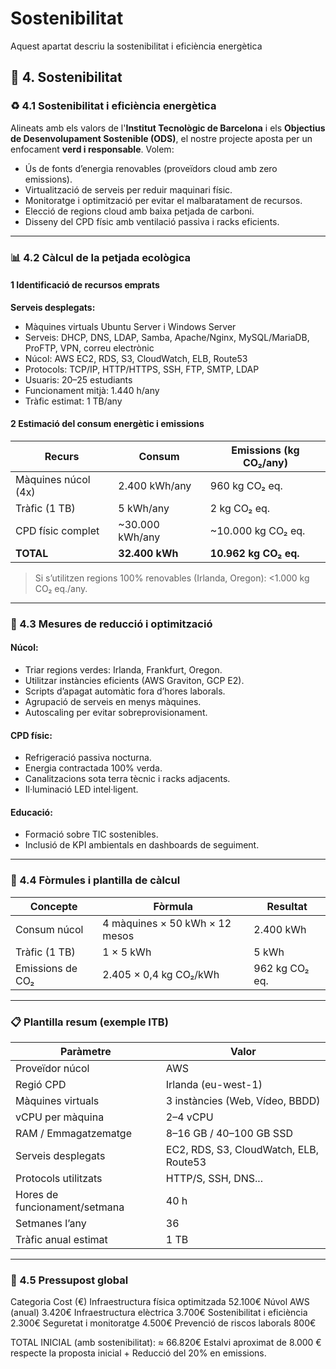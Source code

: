 # Sostenibilitat

Aquest apartat descriu la sostenibilitat i eficiència energètica

## 🌱 4. Sostenibilitat

### ♻️ 4.1 Sostenibilitat i eficiència energètica

Alineats amb els valors de l'**Institut Tecnològic de Barcelona** i els **Objectius de Desenvolupament Sostenible (ODS)**, el nostre projecte aposta per un enfocament **verd i responsable**. Volem:

* Ús de fonts d’energia renovables (proveïdors cloud amb zero emissions).
* Virtualització de serveis per reduir maquinari físic.
* Monitoratge i optimització per evitar el malbaratament de recursos.
* Elecció de regions cloud amb baixa petjada de carboni.
* Disseny del CPD físic amb ventilació passiva i racks eficients.

---

### 📊 4.2 Càlcul de la petjada ecològica

#### 1 Identificació de recursos emprats

**Serveis desplegats:**

* Màquines virtuals Ubuntu Server i Windows Server
* Serveis: DHCP, DNS, LDAP, Samba, Apache/Nginx, MySQL/MariaDB, ProFTP, VPN, correu electrònic
* Núcol: AWS EC2, RDS, S3, CloudWatch, ELB, Route53
* Protocols: TCP/IP, HTTP/HTTPS, SSH, FTP, SMTP, LDAP
* Usuaris: 20–25 estudiants
* Funcionament mitjà: 1.440 h/any
* Tràfic estimat: 1 TB/any

#### 2 Estimació del consum energètic i emissions

| **Recurs**          | **Consum**       | **Emissions (kg CO₂/any)** |
| ------------------- | ---------------- | -------------------------- |
| Màquines núcol (4x) | 2.400 kWh/any    | 960 kg CO₂ eq.             |
| Tràfic (1 TB)       | 5 kWh/any        | 2 kg CO₂ eq.               |
| CPD físic complet   | \~30.000 kWh/any | \~10.000 kg CO₂ eq.        |
| **TOTAL**           | **32.400 kWh**   | **10.962 kg CO₂ eq.**      |

> Si s’utilitzen regions 100% renovables (Irlanda, Oregon): <1.000 kg CO₂ eq./any.

---

### 💪 4.3 Mesures de reducció i optimització

#### Núcol:

* Triar regions verdes: Irlanda, Frankfurt, Oregon.
* Utilitzar instàncies eficients (AWS Graviton, GCP E2).
* Scripts d’apagat automàtic fora d’hores laborals.
* Agrupació de serveis en menys màquines.
* Autoscaling per evitar sobreprovisionament.

#### CPD físic:

* Refrigeració passiva nocturna.
* Energia contractada 100% verda.
* Canalitzacions sota terra tècnic i racks adjacents.
* Il·luminació LED intel·ligent.

#### Educació:

* Formació sobre TIC sostenibles.
* Inclusió de KPI ambientals en dashboards de seguiment.

---

### 📀 4.4 Fòrmules i plantilla de càlcul

| **Concepte**     | **Fòrmula**                    | **Resultat**   |
| ---------------- | ------------------------------ | -------------- |
| Consum núcol     | 4 màquines × 50 kWh × 12 mesos | 2.400 kWh      |
| Tràfic (1 TB)    | 1 × 5 kWh                      | 5 kWh          |
| Emissions de CO₂ | 2.405 × 0,4 kg CO₂/kWh         | 962 kg CO₂ eq. |

---

### 📋 Plantilla resum (exemple ITB)

| **Paràmetre**                 | **Valor**                              |
| ----------------------------- | -------------------------------------- |
| Proveïdor núcol               | AWS                                    |
| Regió CPD                     | Irlanda (eu-west-1)                    |
| Màquines virtuals             | 3 instàncies (Web, Vídeo, BBDD)        |
| vCPU per màquina              | 2–4 vCPU                               |
| RAM / Emmagatzematge          | 8–16 GB / 40–100 GB SSD                |
| Serveis desplegats            | EC2, RDS, S3, CloudWatch, ELB, Route53 |
| Protocols utilitzats          | HTTP/S, SSH, DNS...                    |
| Hores de funcionament/setmana | 40 h                                   |
| Setmanes l’any                | 36                                     |
| Tràfic anual estimat          | 1 TB                                   |

---

### 🧾 4.5 Pressupost global

Categoria	Cost (€)
Infraestructura física optimitzada	52.100€
Núvol AWS (anual)	3.420€
Infraestructura elèctrica	3.700€
Sostenibilitat i eficiència	2.300€
Seguretat i monitoratge	4.500€
Prevenció de riscos laborals	800€

TOTAL INICIAL (amb sostenibilitat): ≈ 66.820€
Estalvi aproximat de 8.000 € respecte la proposta inicial + Reducció del 20% en emissions.
